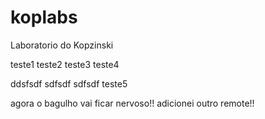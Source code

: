 koplabs
=======

Laboratorio do Kopzinski


teste1
teste2
teste3
teste4

ddsfsdf
sdfsdf
sdfsdf
teste5


agora o bagulho vai ficar nervoso!!
adicionei outro remote!!
